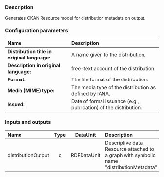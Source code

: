 ### Description

Generates CKAN Resource model for distribution metadata on output.

### Configuration parameters

| Name | Description |
|:----|:----|
|**Distribution title in original language:** | A name given to the distribution.  |
|**Description in original language:** | free-text account of the distribution.  |
|**Format:** | The file format of the distribution.  |
|**Media (MIME) type:** | The media type of the distribution as defined by IANA. |
|**Issued:** | Date of formal issuance (e.g., publication) of the distribution. |

### Inputs and outputs

|Name |Type | DataUnit | Description | Mandatory |
|:--------|:------:|:------:|:-------------|:---------------------:|
|distributionOutput |o |RDFDataUnit | Descriptive data. Resource attached to a graph with symbolic name "distributionMetadata" |x|
